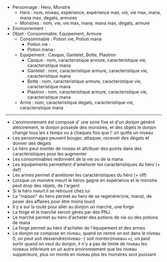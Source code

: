
- Personnage : Hero, Monstre
    - Hero : nom, niveau, expérience, expérience max, vie, vie max, mana, mana max, degats, armures
    - Monstres : nom, vie, vie max, mana, mana max, degats, armure
- Environnement :
- Objet : Consommable, Equipement, Armure
    - Consommable : Potion vie, Potion mana
        - Potion vie :
        - Potion mana :
    - Equipement : Casque, Gantelet, Botte, Plastron
        - Casque : nom, caracteristique armure, caracteristique vie, caracteristique mana
        - Gantelet : nom, caracteristique armure, caracteristique vie, caracteristique mana
        - Botte : nom, caracteristique armure, caracteristique vie, caracteristique mana
        - Plastron : nom, caracteristique armure, caracteristique vie, caracteristique mana
    - Arme : nom, caracteristique degats, caracteristique vie, caracteristique mana

--------------------------------------------------------------------------------------------------------


- L'environnement est composé d' une zone fixe et d'un donjon généré alétoirement, le donjon possède des monstres, et des objets
    le donjon change tous les x temps ou à chaques fois que l' on quitte un niveau
- Les personnages peuvent bouger, attaquer, recevoir des dégats et donner des dégats
- Le héro peut monter de niveau et attribuer des points dans des caractéristiques pour les augmenter
- Les consommables redonnent de la vie ou de la mana
- Les équipements permettent d'améliorer les caractéristiques du héro (+ def)
- Les armes permet d'améliorer les caractéristiques du héro  (+ off)
- Lorsque un monstre meurt le héros gagne en expérience et le monstre peut drop des objets, de l'argent
- Si le héro meurt il se retrouve chez lui
- La "maison" du hero permet au hero de se regénérer(vie, mana), de poser des affaires pour être moins lourd
- Il y a sur la route pour aller au donjon un marché, une forge
- La forge et le marché seront gérés par des PNJ.
- Le marché permet au héro d'acheter des potions de vie ou des potions de mana
- La forge permet au héro d'acheter de l'équipement et des armes
- Le donjon se compose en niveau, quand on rentre on est dans le niveau 0, on peut soit dessendre(niveau--) soit monter(niveau++),
        on peut sortir quand on veut du donjon, il n'y a pas de limite de niveau les niveaux inférieure on un autre environnement que les
        niveau suppérieure, plus on monte en niveau plus les monstres sont puissant







